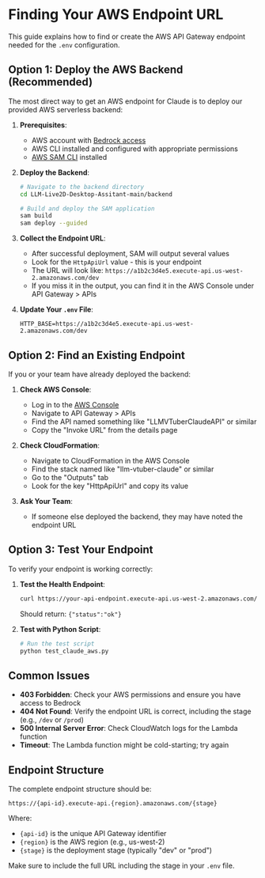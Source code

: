 # Finding Your AWS Endpoint URL

This guide explains how to find or create the AWS API Gateway endpoint needed for the `.env` configuration.

## Option 1: Deploy the AWS Backend (Recommended)

The most direct way to get an AWS endpoint for Claude is to deploy our provided AWS serverless backend:

1. **Prerequisites**:
   - AWS account with [Bedrock access](https://docs.aws.amazon.com/bedrock/latest/userguide/model-access.html)
   - AWS CLI installed and configured with appropriate permissions
   - [AWS SAM CLI](https://docs.aws.amazon.com/serverless-application-model/latest/developerguide/install-sam-cli.html) installed

2. **Deploy the Backend**:
   ```bash
   # Navigate to the backend directory
   cd LLM-Live2D-Desktop-Assitant-main/backend
   
   # Build and deploy the SAM application
   sam build
   sam deploy --guided
   ```

3. **Collect the Endpoint URL**:
   - After successful deployment, SAM will output several values
   - Look for the `HttpApiUrl` value - this is your endpoint
   - The URL will look like: `https://a1b2c3d4e5.execute-api.us-west-2.amazonaws.com/dev`
   - If you miss it in the output, you can find it in the AWS Console under API Gateway > APIs

4. **Update Your `.env` File**:
   ```
   HTTP_BASE=https://a1b2c3d4e5.execute-api.us-west-2.amazonaws.com/dev
   ```

## Option 2: Find an Existing Endpoint

If you or your team have already deployed the backend:

1. **Check AWS Console**:
   - Log in to the [AWS Console](https://console.aws.amazon.com/)
   - Navigate to API Gateway > APIs
   - Find the API named something like "LLMVTuberClaudeAPI" or similar
   - Copy the "Invoke URL" from the details page
   
2. **Check CloudFormation**:
   - Navigate to CloudFormation in the AWS Console
   - Find the stack named like "llm-vtuber-claude" or similar
   - Go to the "Outputs" tab
   - Look for the key "HttpApiUrl" and copy its value

3. **Ask Your Team**:
   - If someone else deployed the backend, they may have noted the endpoint URL

## Option 3: Test Your Endpoint

To verify your endpoint is working correctly:

1. **Test the Health Endpoint**:
   ```bash
   curl https://your-api-endpoint.execute-api.us-west-2.amazonaws.com/dev/health
   ```
   
   Should return: `{"status":"ok"}`

2. **Test with Python Script**:
   ```bash
   # Run the test script
   python test_claude_aws.py
   ```

## Common Issues

- **403 Forbidden**: Check your AWS permissions and ensure you have access to Bedrock
- **404 Not Found**: Verify the endpoint URL is correct, including the stage (e.g., `/dev` or `/prod`)
- **500 Internal Server Error**: Check CloudWatch logs for the Lambda function
- **Timeout**: The Lambda function might be cold-starting; try again

## Endpoint Structure

The complete endpoint structure should be:

```
https://{api-id}.execute-api.{region}.amazonaws.com/{stage}
```

Where:
- `{api-id}` is the unique API Gateway identifier
- `{region}` is the AWS region (e.g., us-west-2)
- `{stage}` is the deployment stage (typically "dev" or "prod")

Make sure to include the full URL including the stage in your `.env` file.
